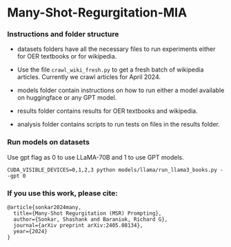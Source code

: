 # Many-Shot-Regurgitation-MIA

### Instructions and folder structure

- datasets folders have all the necessary files to run experiments either for OER textbooks or for wikipedia.

- Use the file ```crawl_wiki_fresh.py``` to get a fresh batch of wikipedia articles. Currently we crawl articles for April 2024.

- models folder contain instructions on how to run either a model available on huggingface or any GPT model.

- results folder contains results for OER textbooks and wikipedia.

- analysis folder contains scripts to run tests on files in the results folder.


### Run models on datasets

Use gpt flag as 0 to use LLaMA-70B and 1 to use GPT models.

```
CUDA_VISIBLE_DEVICES=0,1,2,3 python models/llama/run_llama3_books.py --gpt 0
```

### If you use this work, please cite: <br>
```
@article{sonkar2024many,
  title={Many-Shot Regurgitation (MSR) Prompting},
  author={Sonkar, Shashank and Baraniuk, Richard G},
  journal={arXiv preprint arXiv:2405.08134},
  year={2024}
}
```
